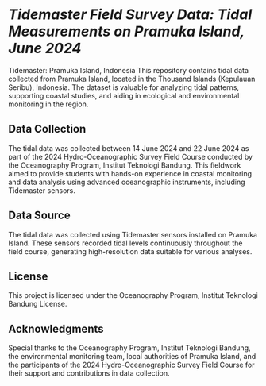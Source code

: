 # *Tidemaster Field Survey Data: Tidal Measurements on Pramuka Island, June 2024*
Tidemaster: Pramuka Island, Indonesia
This repository contains tidal data collected from Pramuka Island, located in the Thousand Islands (Kepulauan Seribu), Indonesia. The dataset is valuable for analyzing tidal patterns, supporting coastal studies, and aiding in ecological and environmental monitoring in the region.

## **Data Collection**
The tidal data was collected between 14 June 2024 and 22 June 2024 as part of the 2024 Hydro-Oceanographic Survey Field Course conducted by the Oceanography Program, Institut Teknologi Bandung. This fieldwork aimed to provide students with hands-on experience in coastal monitoring and data analysis using advanced oceanographic instruments, including Tidemaster sensors.


## **Data Source**
The tidal data was collected using Tidemaster sensors installed on Pramuka Island. These sensors recorded tidal levels continuously throughout the field course, generating high-resolution data suitable for various analyses.


## **License**
This project is licensed under the Oceanography Program, Institut Teknologi Bandung License.

## **Acknowledgments**
Special thanks to the Oceanography Program, Institut Teknologi Bandung, the environmental monitoring team, local authorities of Pramuka Island, and the participants of the 2024 Hydro-Oceanographic Survey Field Course for their support and contributions in data collection.
